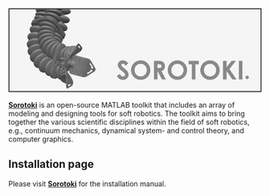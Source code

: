 <div align="center"> <img src="./bin/src/softrobot.png" width="700"> </div>

[**Sorotoki**](https://bjcaasenbrood.github.io/SorotokiCode/) is an open-source MATLAB toolkit that includes an array of modeling and designing tools for soft robotics. The toolkit aims to bring together the various scientific disciplines within the field of soft robotics, e.g., continuum mechanics, dynamical system- and control theory, and computer graphics.

## Installation page
Please visit [**Sorotoki**](https://bjcaasenbrood.github.io/SorotokiCode/) for the installation manual.
